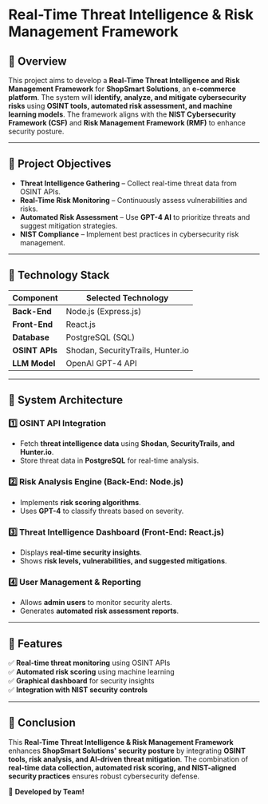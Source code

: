 # Real-Time Threat Intelligence & Risk Management Framework

## **📌 Overview**
This project aims to develop a **Real-Time Threat Intelligence and Risk Management Framework** for **ShopSmart Solutions**, an **e-commerce platform**. The system will **identify, analyze, and mitigate cybersecurity risks** using **OSINT tools, automated risk assessment, and machine learning models**. The framework aligns with the **NIST Cybersecurity Framework (CSF)** and **Risk Management Framework (RMF)** to enhance security posture.

---

## **🔹 Project Objectives**
- **Threat Intelligence Gathering** – Collect real-time threat data from OSINT APIs.
- **Real-Time Risk Monitoring** – Continuously assess vulnerabilities and risks.
- **Automated Risk Assessment** – Use **GPT-4 AI** to prioritize threats and suggest mitigation strategies.
- **NIST Compliance** – Implement best practices in cybersecurity risk management.

---

## **📌 Technology Stack**

| **Component**       | **Selected Technology**         |
|---------------------|--------------------------------|
| **Back-End**       | Node.js (Express.js)          |
| **Front-End**      | React.js                      |
| **Database**       | PostgreSQL (SQL)              |
| **OSINT APIs**     | Shodan, SecurityTrails, Hunter.io |
| **LLM Model**      | OpenAI GPT-4 API              |

---

## **📌 System Architecture**

### **1️⃣ OSINT API Integration**
- Fetch **threat intelligence data** using **Shodan, SecurityTrails, and Hunter.io**.
- Store threat data in **PostgreSQL** for real-time analysis.

### **2️⃣ Risk Analysis Engine (Back-End: Node.js)**
- Implements **risk scoring algorithms**.
- Uses **GPT-4** to classify threats based on severity.

### **3️⃣ Threat Intelligence Dashboard (Front-End: React.js)**
- Displays **real-time security insights**.
- Shows **risk levels, vulnerabilities, and suggested mitigations**.

### **4️⃣ User Management & Reporting**
- Allows **admin users** to monitor security alerts.
- Generates **automated risk assessment reports**.

---

## **📌 Features**
✅ **Real-time threat monitoring** using OSINT APIs  
✅ **Automated risk scoring** using machine learning  
✅ **Graphical dashboard** for security insights  
✅ **Integration with NIST security controls**  

---

## **📌 Conclusion**
This **Real-Time Threat Intelligence & Risk Management Framework** enhances **ShopSmart Solutions' security posture** by integrating **OSINT tools, risk analysis, and AI-driven threat mitigation**. The combination of **real-time data collection, automated risk scoring, and NIST-aligned security practices** ensures robust cybersecurity defense.

🚀 **Developed by Team!**

